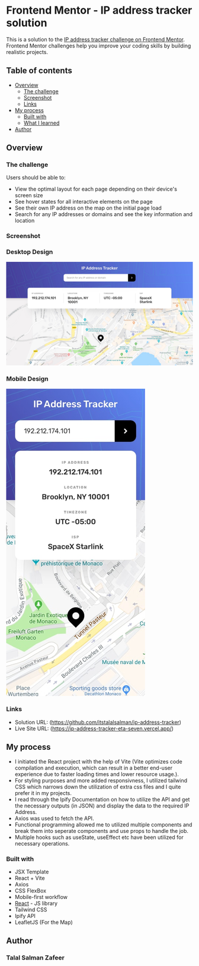 # Frontend Mentor - IP address tracker solution

This is a solution to the [IP address tracker challenge on Frontend Mentor](https://www.frontendmentor.io/challenges/ip-address-tracker-I8-0yYAH0). Frontend Mentor challenges help you improve your coding skills by building realistic projects. 

## Table of contents

- [Overview](#overview)
  - [The challenge](#the-challenge)
  - [Screenshot](#screenshot)
  - [Links](#links)
- [My process](#my-process)
  - [Built with](#built-with)
  - [What I learned](#what-i-learned)
- [Author](#author)


## Overview

### The challenge

Users should be able to:

- View the optimal layout for each page depending on their device's screen size
- See hover states for all interactive elements on the page
- See their own IP address on the map on the initial page load
- Search for any IP addresses or domains and see the key information and location

### Screenshot

### Desktop Design
![](./src/designs/desktop-design.jpg)

### Mobile Design
![](./src/designs/mobile-design.jpg)


### Links

- Solution URL: (https://github.com/itstalalsalman/ip-address-tracker)
- Live Site URL: (https://ip-address-tracker-eta-seven.vercel.app/)

## My process
- I initiated the React project with the help of Vite (Vite optimizes code compilation and execution, which can result in a better end-user experience due to faster loading times and lower resource usage.).
- For styling purposes and more added responsivness, I utilized tailwind CSS which narrows down the utilization of extra css files and I quite prefer it in my projects.
- I read through the Ipify Documentation on how to utilize the API and get the necessary outputs (in JSON) and display the data to the required IP Address.
- Axios was used to fetch the API.
- Functional programming allowed me to utilized multiple components and break them into seperate components and use props to handle the job.
- Multiple hooks such as useState, useEffect etc have been utilized for necessary operations. 

### Built with

- JSX Template
- React + Vite
- Axios
- CSS FlexBox
- Mobile-first workflow
- [React](https://reactjs.org/) - JS library
- Tailwind CSS
- Ipify API
- LeafletJS (For the Map)

## Author

### Talal Salman Zafeer
